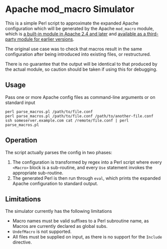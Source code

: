 # Apache mod_macro Simulator

This is a simple Perl script to approximate the expanded Apache configuration which will be generated by the Apache `mod_macro` module, which is [a built-in module in Apache 2.4 and later](http://httpd.apache.org/docs/current/mod/mod_macro.html) and [available as a third-party module for earlier versions](http://www.cri.ensmp.fr/~coelho/mod_macro/).

The original use case was to check that macros result in the same configuration after being introduced into existing files, or restructured. 

There is no guarantee that the output will be identical to that produced by the actual module, so caution should be taken if using this for debugging.

## Usage

Pass one or more Apache config files as command-line arguments or on standard input

```shell
perl parse_macros.pl /path/to/file.conf
perl parse_macros.pl /path/to/file.conf /path/to/another-file.conf
ssh someserver.example.com cat /remote/file.conf | perl parse_macros.pl
```

## Operation

The script actually parses the config in two phases:

1. The configuration is transformed by regex into a Perl script where every `<Macro>` block is a sub-routine, and every `Use` statement invokes the appropriate sub-routine.
2. The generated Perl is then run through `eval`, which prints the expanded Apache configuration to standard output.

## Limitations

The simulator currently has the following limitations

* Macro names must be valid suffixes to a Perl subroutine name, as Macros are currently declared as global subs.
* `UndefMacro` is not supported.
* All files must be supplied on input, as there is no support for the `Include` directive.